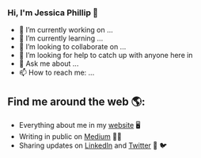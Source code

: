 ### Hi, I'm Jessica Phillip 👋

<!--
**jessxphil/jessxphil** is a ✨ _special_ ✨ repository because its `README.md` (this file) appears on your GitHub profile. --> 

- 🔭 I’m currently working on ...
- 🌱 I’m currently learning ...
- 👯 I’m looking to collaborate on ...
- 🤔 I’m looking for help to catch up with anyone here in 
- 💬 Ask me about ...
- 📫 How to reach me: ...

## Find me around the web 🌎:
- Everything about me in my <a href="https://jessicaphillip.com/">website</a> 🖥
- Writing in public on <a href="https://medium.com/@jessxphil">Medium</a> ✍🏽
- Sharing updates on <a href="https://www.linkedin.com/in/jessxphil">LinkedIn</a> and <a href="https://twitter.com/jessxphil">Twitter</a> 💼  🐦

